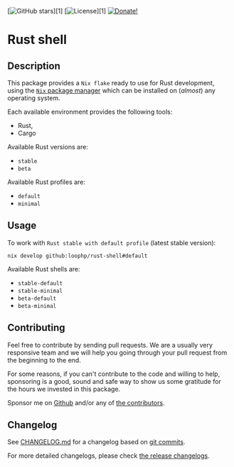 [![GitHub stars][github stars]][1]
 [![License][license]][1]
 [![Donate!][donate github]][5]

# Rust shell

## Description

This package provides a `Nix flake` ready to use
for Rust development, using the [`Nix` package manager][50]
which can be installed on (*almost*) any operating system.

Each available environment provides the following tools:

* Rust,
* Cargo

Available Rust versions are:

* `stable`
* `beta`

Available Rust profiles are:

* `default`
* `minimal`

## Usage

To work with `Rust stable with default profile` (latest stable version):

```shell
nix develop github:loophp/rust-shell#default
```

Available Rust shells are:

* `stable-default`
* `stable-minimal`
* `beta-default`
* `beta-minimal`

## Contributing

Feel free to contribute by sending pull requests. We are a
usually very responsive team and we will help you going
through your pull request from the beginning to the end.

For some reasons, if you can't contribute to the code and
willing to help, sponsoring is a good, sound and safe way
to show us some gratitude for the hours we invested in this
package.

Sponsor me on [Github][5] and/or any of [the contributors][6].

## Changelog

See [CHANGELOG.md][43] for a changelog based on [git commits][44].

For more detailed changelogs, please check [the release changelogs][45].

[latest stable version]: https://img.shields.io/packagist/v/loophp/rust-shell.svg?style=flat-square
[github stars]: https://img.shields.io/github/stars/loophp/rust-shell.svg?style=flat-square
[total downloads]: https://img.shields.io/packagist/dt/loophp/rust-shell.svg?style=flat-square
[github workflow status]: https://img.shields.io/github/workflow/status/loophp/rust-shell/Unit%20tests?style=flat-square
[code quality]: https://img.shields.io/scrutinizer/quality/g/loophp/rust-shell/master.svg?style=flat-square
[3]: https://scrutinizer-ci.com/g/loophp/rust-shell/?branch=master
[type coverage]: https://img.shields.io/badge/dynamic/json?style=flat-square&color=color&label=Type%20coverage&query=message&url=https%3A%2F%2Fshepherd.dev%2Fgithub%2Floophp%2Fcollection%2Fcoverage
[4]: https://shepherd.dev/github/loophp/rust-shell
[code coverage]: https://img.shields.io/scrutinizer/coverage/g/loophp/rust-shell/master.svg?style=flat-square
[license]: https://img.shields.io/packagist/l/loophp/rust-shell.svg?style=flat-square
[donate github]: https://img.shields.io/badge/Sponsor-Github-brightgreen.svg?style=flat-square
[34]: https://github.com/loophp/rust-shell/issues
[2]: https://github.com/loophp/rust-shell/actions
[35]: http://www.phpspec.net/
[36]: https://github.com/phpro/grumphp
[37]: https://github.com/infection/infection
[38]: https://github.com/phpstan/phpstan
[39]: https://github.com/vimeo/psalm
[5]: https://github.com/sponsors/drupol
[6]: https://github.com/loophp/rust-shell/graphs/contributors
[43]: https://github.com/loophp/rust-shell/blob/master/CHANGELOG.md
[44]: https://github.com/loophp/rust-shell/commits/master
[45]: https://github.com/loophp/rust-shell/releases
[46]: https://nixos.org/guides/nix-pills/developing-with-rust-shell.html
[50]: https://nixos.org/download.html
